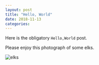 ```yaml
---
layout: post
title: "Hello, World"
date: 2018-11-13
categories:
---
```


Here is the obligatory `Hello,World` post.  

Please enjoy this photograph of some elks.

![elks](https://storage.googleapis.com/hardscrabble-labs-data/elks_large.jpg)

